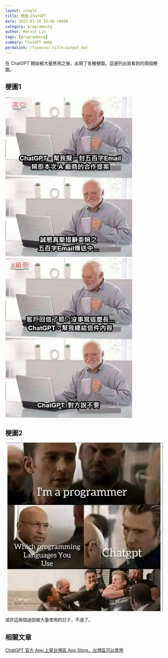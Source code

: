 ```yaml
---
layout: single
title: 梗圖-ChatGPT
date: 2023-03-26 15:08 +0800
category: programming
author: Marvin Lin
tags: [programming]
summary: ChatGPT meme
permalink: /finance/:title:output_ext
---
```


在 ChatGPT 開始被大量應用之後，出現了各種梗圖，這邊列出我看到的兩個梗圖。

## 梗圖1
![ChatGPT meme1](/assets/posts/chatgpt-meme/meme1.jpeg)

## 梗圖2
![ChatGPT meme2](/assets/posts/chatgpt-meme/meme2.jpeg)

或許這兩個迷因被大量使用的日子，不遠了。

## 相關文章

[ChatGPT 官方 App 上架台灣區 App Store，台灣區可以使用](https://moonandeye.github.io/programming/ChatGPT-offical-app-on-AppStore.html)